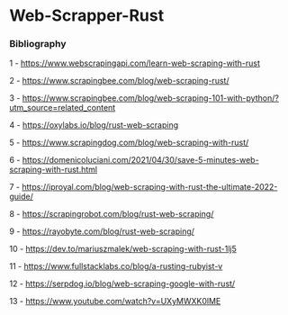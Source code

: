 # Web-Scrapper-Rust


### Bibliography

1 - https://www.webscrapingapi.com/learn-web-scraping-with-rust

2 - https://www.scrapingbee.com/blog/web-scraping-rust/

3 - https://www.scrapingbee.com/blog/web-scraping-101-with-python/?utm_source=related_content

4 - https://oxylabs.io/blog/rust-web-scraping

5 - https://www.scrapingdog.com/blog/web-scraping-with-rust/

6 - https://domenicoluciani.com/2021/04/30/save-5-minutes-web-scraping-with-rust.html

7 - https://iproyal.com/blog/web-scraping-with-rust-the-ultimate-2022-guide/

8 - https://scrapingrobot.com/blog/rust-web-scraping/

9 - https://rayobyte.com/blog/rust-web-scraping/

10 - https://dev.to/mariuszmalek/web-scraping-with-rust-1lj5

11 - https://www.fullstacklabs.co/blog/a-rusting-rubyist-v

12 - https://serpdog.io/blog/web-scraping-google-with-rust/

13 - https://www.youtube.com/watch?v=UXyMWXK0lME
